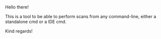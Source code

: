 Hello there!

This is a tool to be able to perform scans from any command-line, either a standalone cmd or a IDE cmd.

Kind regards!
